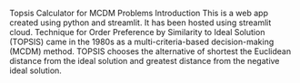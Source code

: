 Topsis Calculator for MCDM Problems
Introduction
This is a web app created using python and streamlit. It has been hosted using streamlit cloud. Technique for Order Preference by Similarity to 
Ideal Solution (TOPSIS) came in the 1980s as a multi-criteria-based decision-making (MCDM) method. TOPSIS chooses the alternative of shortest the
Euclidean distance from the ideal solution and greatest distance from the negative ideal solution.

